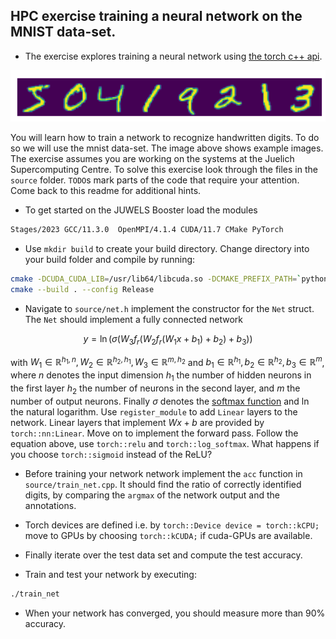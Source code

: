 ## HPC exercise training a neural network on the MNIST data-set.
- The exercise explores training a neural network using [the torch c++ api](https://pytorch.org/cppdocs/).

![where_is_waldo](.figures/mnist.png)

You will learn how to train a network to recognize handwritten digits. To do so we will use the mnist data-set.
The image above shows example images. The exercise assumes you are working on the systems at the Juelich Supercomputing Centre.
To solve this exercise look through the files in the `source` folder. `TODO`s mark parts of the code that require your attention.
Come back to this readme for additional hints.

- To get started on the JUWELS Booster load the modules
``` bash
Stages/2023 GCC/11.3.0  OpenMPI/4.1.4 CUDA/11.7 CMake PyTorch
```

- Use `mkdir build` to create your build directory. Change directory into your build folder and compile by running:
```bash
cmake -DCUDA_CUDA_LIB=/usr/lib64/libcuda.so -DCMAKE_PREFIX_PATH=`python -c 'import torch;print(torch.utils.cmake_prefix_path)'` ..
cmake --build . --config Release
```

- Navigate to `source/net.h` implement the constructor for the `Net` struct.
The `Net` should implement a fully connected network

$$
    y = \ln(\sigma (W_3f_r(W_2 f_r(W_1 x + b_1)  + b_2) + b_3))
$$

with $W_1 \in \mathbb{R}^{h_1, n}, W_2 \in \mathbb{R}^{h_2, h_1}, W_3 \in \mathbb{R}^{m, h_2}$
and $b_1 \in \mathbb{R}^{h_1}, b_2 \in \mathbb{R}^{h_2}, b_3 \in \mathbb{R}^{m}$, where
$n$ denotes the input dimension $h_1$ the number of hidden neurons in the first layer $h_2$ the number of neurons in the second layer, and $m$ the number of output neurons.
Finally $\sigma$ denotes the [softmax function](https://en.wikipedia.org/wiki/Softmax_function) and $\ln$ the natural logarithm.
Use `register_module` to add `Linear` layers to the network. Linear layers that implement $Wx +b$ are provided by `torch::nn:Linear`.
Move on to implement the forward pass. Follow the equation above, use `torch::relu` and
`torch::log_softmax`. What happens if you choose `torch::sigmoid` instead of the ReLU?

- Before training your network network implement the `acc` function in `source/train_net.cpp`. It should find the ratio of
correctly identified digits, by comparing the `argmax` of the network output and the annotations.

- Torch devices are defined i.e. by `torch::Device device = torch::kCPU;` move to GPUs by choosing `torch::kCUDA;` if cuda-GPUs are available. 

- Finally iterate over the test data set and compute the test accuracy.

-  Train and test your network by executing:
```bash
./train_net
```

- When your network has converged, you should measure more than 90% accuracy.

